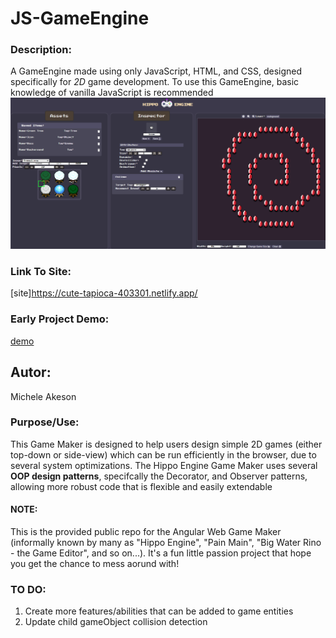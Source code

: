 # **JS-GameEngine**
### **Description:**
A GameEngine made using only JavaScript, HTML, and CSS, designed specifically for _2D_ game development. To use this GameEngine, basic knowledge of vanilla JavaScript is recommended 
![](./src/assets/hippogm.PNG)


### **Link To Site:**
[site]https://cute-tapioca-403301.netlify.app/

### **Early Project Demo:**
[demo](https://youtu.be/22Wo9riPfmc)

## **Autor:**
Michele Akeson

### **Purpose/Use:**
This Game Maker is designed to help users design simple 2D games (either top-down or side-view) which can be run efficiently in the browser, due to several system optimizations. The Hippo Engine Game Maker uses several **OOP design patterns**, specifcally the Decorator, and Observer patterns, allowing more robust code that is flexible and easily extendable



#### **NOTE:**
This is the provided public repo for the Angular Web Game Maker (informally known by many as "Hippo Engine", "Pain Main", "Big Water Rino - the Game Editor", and so on...). It's a fun little passion project that hope you get the chance to mess aorund with!  


### **TO DO:**
1. Create more features/abilities that can be added to game entities
2. Update child gameObject collision detection
